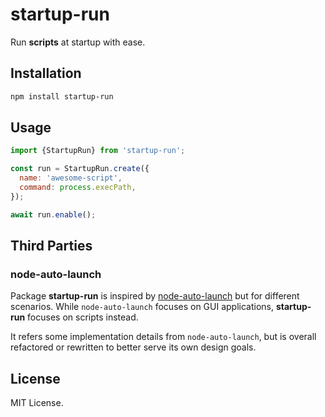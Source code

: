 # startup-run

Run **scripts** at startup with ease.

## Installation

```bash
npm install startup-run
```

## Usage

```js
import {StartupRun} from 'startup-run';

const run = StartupRun.create({
  name: 'awesome-script',
  command: process.execPath,
});

await run.enable();
```

## Third Parties

### node-auto-launch

Package **startup-run** is inspired by [node-auto-launch](https://github.com/Teamwork/node-auto-launch) but for different scenarios. While `node-auto-launch` focuses on GUI applications, **startup-run** focuses on scripts instead.

It refers some implementation details from `node-auto-launch`, but is overall refactored or rewritten to better serve its own design goals.

## License

MIT License.

